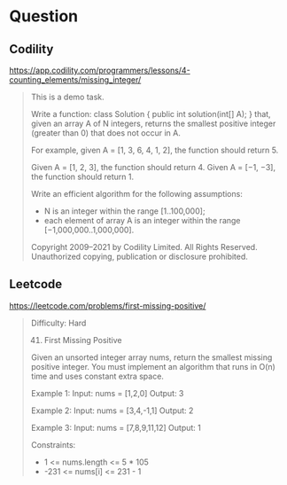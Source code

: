 # Question

## Codility
https://app.codility.com/programmers/lessons/4-counting_elements/missing_integer/
> This is a demo task.
>
> Write a function:
>     class Solution { public int solution(int[] A); }
> that, given an array A of N integers, returns the smallest positive integer (greater than 0) that does not occur in A.
>
> For example, given A = [1, 3, 6, 4, 1, 2], the function should return 5.
>
> Given A = [1, 2, 3], the function should return 4.
> Given A = [−1, −3], the function should return 1.
>
> Write an efficient algorithm for the following assumptions:
>  * N is an integer within the range [1..100,000];
>  * each element of array A is an integer within the range [−1,000,000..1,000,000].
>
> Copyright 2009–2021 by Codility Limited. All Rights Reserved. Unauthorized copying, publication or disclosure prohibited.
>

## Leetcode
https://leetcode.com/problems/first-missing-positive/
> Difficulty: Hard
>
> 41. First Missing Positive
>
> Given an unsorted integer array nums, return the smallest missing positive integer.
> You must implement an algorithm that runs in O(n) time and uses constant extra space.
>
> Example 1:
> Input: nums = [1,2,0]
> Output: 3
>
> Example 2:
> Input: nums = [3,4,-1,1]
> Output: 2
>
> Example 3:
> Input: nums = [7,8,9,11,12]
> Output: 1
>
> Constraints:
>  * 1 <= nums.length <= 5 * 105
>  * -231 <= nums[i] <= 231 - 1
>
